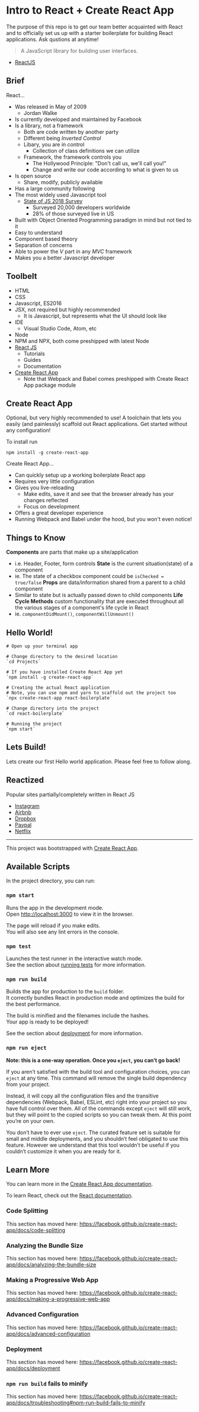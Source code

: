 # Intro to React + Create React App

The purpose of this repo is to get our team better acquainted with React and to officially set us up with a starter boilerplate for building React applications. Ask qustions at anytime!

> A JavaScript library for building user interfaces.
- [ReactJS](https://reactjs.org)


## Brief

React...
+ Was released in May of 2009
  - Jordan Walke
+ Is currently developed and maintained by Facebook
+ Is a library, not a framework
  - Both are code written by another party
  - Different being *Inverted Control*
  - Libary, you are in control
    - Collection of class definitions we can utilize
  - Framework, the framework controls you
    - The Hollywood Principle: "Don't call us, we'll call you!"
    - Change and write our code according to what is given to us
+ Is open source
  - Share, modify, publicly available
+ Has a large community following
+ The most widely used Javascript tool
  - [State of JS 2018 Survey](https://2018.stateofjs.com)
    - Surveyed 20,000 developers worldwide
    - 28% of those surveyed live in US
+ Built with Object Oriented Programming paradigm in mind but not tied to it
+ Easy to understand
+ Component based theory
+ Separation of concerns
+ Able to power the *V* part in any *MVC* framework
+ Makes you a better Javascript developer


## Toolbelt

+ HTML
+ CSS
+ Javascript, ES2016
+ JSX, not required but highly recommended
  - It is Javascript, but represents what the UI should look like
+ IDE
  - Visual Studio Code, Atom, etc
+ Node
+ NPM and NPX, both come preshipped with latest Node
+ [React JS](https://reactjs.org/)
  - Tutorials
  - Guides
  - Documentation
+ [Create React App](https://facebook.github.io/create-react-app/)
  - Note that Webpack and Babel comes preshipped with Create React App package module


## Create React App

Optional, but very highly recommended to use! A toolchain that lets you easily (and painlessly) scaffold out React applications. Get started without any configuration!

To install run
```
npm install -g create-react-app
```

Create React App...
+ Can quickly setup up a working boilerplate React app
+ Requires very little configuration
+ Gives you live-reloading
  - Make edits, save it and see that the browser already has your changes reflected
  - Focus on development
+ Offers a great developer experience
+ Running Webpack and Babel under the hood, but you won't even notice!


## Things to Know

**Components** are parts that make up a site/application
  - i.e. Header, Footer, form controls
**State** is the current situation(state) of a component
  - ie. The state of a checkbox component could be `isChecked = true/false`
**Props** are data/information shared from a parent to a child component
  - Similar to state but is actually passed down to child components
**Life Cycle Methods** custom functionality that are executed throughout all the various stages of a component's life cycle in React
  - ie. `componentDidMount()`, `componentWillUnmount()`


## Hello World!

```
# Open up your terminal app

# Change directory to the desired location
`cd Projects`

# If you have installed Create React App yet
`npm install -g create-react-app`

# Creating the actual React application
# Note, you can use npm and yarn to scaffold out the project too
`npx create-react-app react-boilerplate`

# Change directory into the project
`cd react-boilerplate`

# Running the project
`npm start`

```


## Lets Build!

Lets create our first Hello world application. Please feel free to follow along.


## Reactized

Popular sites partially/completely written in React JS
- [Instagram](https://www.instagram.com/)
- [Airbnb](https://www.airbnb.com/)
- [Dropbox](https://www.dropbox.com/)
- [Paypal](https://www.paypal.com/)
- [Netflix](https://www.netflix.com/)



***



This project was bootstrapped with [Create React App](https://github.com/facebook/create-react-app).

## Available Scripts

In the project directory, you can run:

### `npm start`

Runs the app in the development mode.<br>
Open [http://localhost:3000](http://localhost:3000) to view it in the browser.

The page will reload if you make edits.<br>
You will also see any lint errors in the console.

### `npm test`

Launches the test runner in the interactive watch mode.<br>
See the section about [running tests](https://facebook.github.io/create-react-app/docs/running-tests) for more information.

### `npm run build`

Builds the app for production to the `build` folder.<br>
It correctly bundles React in production mode and optimizes the build for the best performance.

The build is minified and the filenames include the hashes.<br>
Your app is ready to be deployed!

See the section about [deployment](https://facebook.github.io/create-react-app/docs/deployment) for more information.

### `npm run eject`

**Note: this is a one-way operation. Once you `eject`, you can’t go back!**

If you aren’t satisfied with the build tool and configuration choices, you can `eject` at any time. This command will remove the single build dependency from your project.

Instead, it will copy all the configuration files and the transitive dependencies (Webpack, Babel, ESLint, etc) right into your project so you have full control over them. All of the commands except `eject` will still work, but they will point to the copied scripts so you can tweak them. At this point you’re on your own.

You don’t have to ever use `eject`. The curated feature set is suitable for small and middle deployments, and you shouldn’t feel obligated to use this feature. However we understand that this tool wouldn’t be useful if you couldn’t customize it when you are ready for it.

## Learn More

You can learn more in the [Create React App documentation](https://facebook.github.io/create-react-app/docs/getting-started).

To learn React, check out the [React documentation](https://reactjs.org/).

### Code Splitting

This section has moved here: https://facebook.github.io/create-react-app/docs/code-splitting

### Analyzing the Bundle Size

This section has moved here: https://facebook.github.io/create-react-app/docs/analyzing-the-bundle-size

### Making a Progressive Web App

This section has moved here: https://facebook.github.io/create-react-app/docs/making-a-progressive-web-app

### Advanced Configuration

This section has moved here: https://facebook.github.io/create-react-app/docs/advanced-configuration

### Deployment

This section has moved here: https://facebook.github.io/create-react-app/docs/deployment

### `npm run build` fails to minify



This section has moved here: https://facebook.github.io/create-react-app/docs/troubleshooting#npm-run-build-fails-to-minify